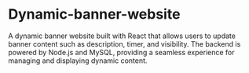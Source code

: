 # Dynamic-banner-website
A dynamic banner website built with React that allows users to update banner content such as description, timer, and visibility. The backend is powered by Node.js and MySQL, providing a seamless experience for managing and displaying dynamic content.
